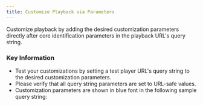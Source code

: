 ```yaml
---
title: Customize Playback via Parameters
---
```


Customize playback by adding the desired customization parameters directly after core identification parameters in the playback URL's query string.

### Key Information

- Test your customizations by setting a test player URL's query string to the desired customization parameters.
- Please verify that all query string parameters are set to URL-safe values.
- Customization parameters are shown in blue font in the following sample query string:
